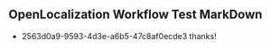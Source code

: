 ## OpenLocalization Workflow Test MarkDown
* 2563d0a9-9593-4d3e-a6b5-47c8af0ecde3 thanks!

<!--HONumber=Sep16_HO1-->


